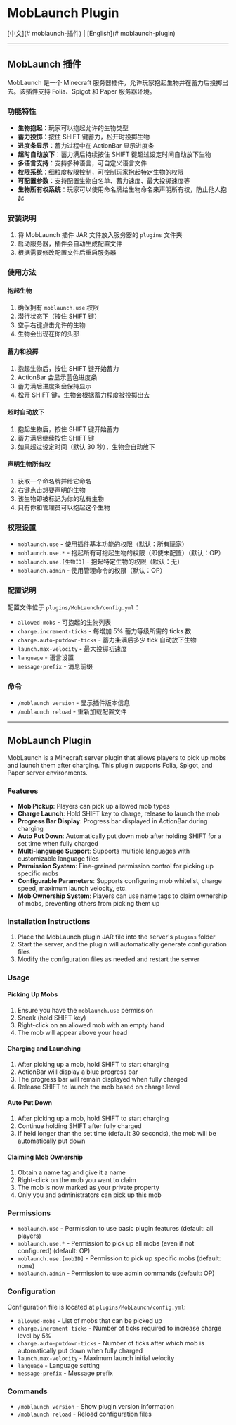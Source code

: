 # MobLaunch Plugin

[中文](# moblaunch-插件) | [English](# moblaunch-plugin)

---

## MobLaunch 插件

MobLaunch 是一个 Minecraft 服务器插件，允许玩家抱起生物并在蓄力后投掷出去。该插件支持 Folia、Spigot 和 Paper 服务器环境。

### 功能特性

- **生物抱起**：玩家可以抱起允许的生物类型
- **蓄力投掷**：按住 SHIFT 键蓄力，松开时投掷生物
- **进度条显示**：蓄力过程中在 ActionBar 显示进度条
- **超时自动放下**：蓄力满后持续按住 SHIFT 键超过设定时间自动放下生物
- **多语言支持**：支持多种语言，可自定义语言文件
- **权限系统**：细粒度权限控制，可控制玩家抱起特定生物的权限
- **可配置参数**：支持配置生物白名单、蓄力速度、最大投掷速度等
- **生物所有权系统**：玩家可以使用命名牌给生物命名来声明所有权，防止他人抱起

### 安装说明

1. 将 MobLaunch 插件 JAR 文件放入服务器的 `plugins` 文件夹
2. 启动服务器，插件会自动生成配置文件
3. 根据需要修改配置文件后重启服务器

### 使用方法

#### 抱起生物
1. 确保拥有 `moblaunch.use` 权限
2. 潜行状态下（按住 SHIFT 键）
3. 空手右键点击允许的生物
4. 生物会出现在你的头部

#### 蓄力和投掷
1. 抱起生物后，按住 SHIFT 键开始蓄力
2. ActionBar 会显示蓝色进度条
3. 蓄力满后进度条会保持显示
4. 松开 SHIFT 键，生物会根据蓄力程度被投掷出去

#### 超时自动放下
1. 抱起生物后，按住 SHIFT 键开始蓄力
2. 蓄力满后继续按住 SHIFT 键
3. 如果超过设定时间（默认 30 秒），生物会自动放下

#### 声明生物所有权
1. 获取一个命名牌并给它命名
2. 右键点击想要声明的生物
3. 该生物即被标记为你的私有生物
4. 只有你和管理员可以抱起这个生物

### 权限设置

- `moblaunch.use` - 使用插件基本功能的权限（默认：所有玩家）
- `moblaunch.use.*` - 抱起所有可抱起生物的权限（即使未配置）（默认：OP）
- `moblaunch.use.[生物ID]` - 抱起特定生物的权限（默认：无）
- `moblaunch.admin` - 使用管理命令的权限（默认：OP）

### 配置说明

配置文件位于 `plugins/MobLaunch/config.yml`：

- `allowed-mobs` - 可抱起的生物列表
- `charge.increment-ticks` - 每增加 5% 蓄力等级所需的 ticks 数
- `charge.auto-putdown-ticks` - 蓄力条满后多少 tick 自动放下生物
- `launch.max-velocity` - 最大投掷初速度
- `language` - 语言设置
- `message-prefix` - 消息前缀

### 命令

- `/moblaunch version` - 显示插件版本信息
- `/moblaunch reload` - 重新加载配置文件

---

## MobLaunch Plugin

MobLaunch is a Minecraft server plugin that allows players to pick up mobs and launch them after charging. This plugin supports Folia, Spigot, and Paper server environments.

### Features

- **Mob Pickup**: Players can pick up allowed mob types
- **Charge Launch**: Hold SHIFT key to charge, release to launch the mob
- **Progress Bar Display**: Progress bar displayed in ActionBar during charging
- **Auto Put Down**: Automatically put down mob after holding SHIFT for a set time when fully charged
- **Multi-language Support**: Supports multiple languages with customizable language files
- **Permission System**: Fine-grained permission control for picking up specific mobs
- **Configurable Parameters**: Supports configuring mob whitelist, charge speed, maximum launch velocity, etc.
- **Mob Ownership System**: Players can use name tags to claim ownership of mobs, preventing others from picking them up

### Installation Instructions

1. Place the MobLaunch plugin JAR file into the server's `plugins` folder
2. Start the server, and the plugin will automatically generate configuration files
3. Modify the configuration files as needed and restart the server

### Usage

#### Picking Up Mobs
1. Ensure you have the `moblaunch.use` permission
2. Sneak (hold SHIFT key)
3. Right-click on an allowed mob with an empty hand
4. The mob will appear above your head

#### Charging and Launching
1. After picking up a mob, hold SHIFT to start charging
2. ActionBar will display a blue progress bar
3. The progress bar will remain displayed when fully charged
4. Release SHIFT to launch the mob based on charge level

#### Auto Put Down
1. After picking up a mob, hold SHIFT to start charging
2. Continue holding SHIFT after fully charged
3. If held longer than the set time (default 30 seconds), the mob will be automatically put down

#### Claiming Mob Ownership
1. Obtain a name tag and give it a name
2. Right-click on the mob you want to claim
3. The mob is now marked as your private property
4. Only you and administrators can pick up this mob

### Permissions

- `moblaunch.use` - Permission to use basic plugin features (default: all players)
- `moblaunch.use.*` - Permission to pick up all mobs (even if not configured) (default: OP)
- `moblaunch.use.[mobID]` - Permission to pick up specific mobs (default: none)
- `moblaunch.admin` - Permission to use admin commands (default: OP)

### Configuration

Configuration file is located at `plugins/MobLaunch/config.yml`:

- `allowed-mobs` - List of mobs that can be picked up
- `charge.increment-ticks` - Number of ticks required to increase charge level by 5%
- `charge.auto-putdown-ticks` - Number of ticks after which mob is automatically put down when fully charged
- `launch.max-velocity` - Maximum launch initial velocity
- `language` - Language setting
- `message-prefix` - Message prefix

### Commands

- `/moblaunch version` - Show plugin version information
- `/moblaunch reload` - Reload configuration files
